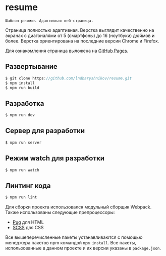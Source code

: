 # resume
    Шаблон резюме. Адаптивная веб-страница.
    
Страница полностью адаптивная. Верстка выглядит качественно на 
экранах с диагоналями от 5 (смартфоны) до 16 (ноутбуки) дюймов 
и более. Верстка ориентирована на последние версии Chrome и 
Firefox.

Для ознакомления страница выложена на 
[GitHub Pages](https://lndbaryshnikov.github.io/resume/).

Развертывание 
-------------
```js
$ git clone https://github.com/lndbaryshnikov/resume.git
$ npm install
$ npm run build
```

Разработка
-------------
```js
$ npm run dev
```

Сервер для разработки
-------------
```js
$ npm run server
```

Режим watch для разработки
-------------
```js
$ npm run watch
```

Линтинг кода
-------------
```js
$ npm run lint
```

Для сборки проекта использовался модульный сборщик Webpack.
Также использованы следующие препроцессоры:
* [Pug](https://github.com/pugjs/pug) для HTML
* [SCSS](https://github.com/sass/sass) для CSS

Все вышеперечисленные пакеты устанавливаются с помощью менеджера 
пакетов npm командой `npm install`. Все пакеты, использованные 
в данном проекте и их версии указаны в `package.json`.
